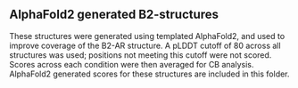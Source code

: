 ## AlphaFold2 generated B2-structures

These structures were generated using templated AlphaFold2, and used to improve coverage of the B2-AR structure. A pLDDT cutoff of 80 across all structures was used; positions not meeting this cutoff were not scored. Scores across each condition were then averaged for CB analysis. AlphaFold2 generated scores for these structures are included in this folder.
